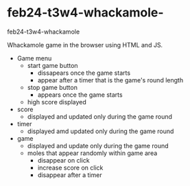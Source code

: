 # feb24-t3w4-whackamole-
feb24-t3w4-whackamole 

Whackamole game in the browser using HTML and JS. 

- Game menu 
    - start game button 
        - dissapears once the game starts 
        - appear after a timer that is the game's round length 
    - stop game button 
        - appears once the game starts 
    - high score displayed
- score 
    - displayed and updated only during the game round 
- timer 
    - displayed amd updated only during the game round 
- game
    - displayed and update only during the game round 
    - moles that appear randomly within game area
        - disappear on click 
        - increase score on click 
        - disappear after a timer 